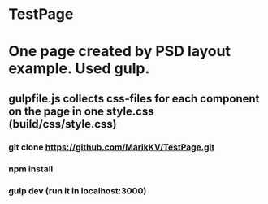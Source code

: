 # TestPage
# One page created by PSD layout example. Used gulp.
## gulpfile.js collects css-files for each component on the page in one style.css (build/css/style.css)

### git clone https://github.com/MarikKV/TestPage.git
### npm install
### gulp dev (run it in localhost:3000)
